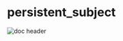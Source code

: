 persistent_subject
==================

![doc header](https://s3-us-west-2.amazonaws.com/mod-resources/mod-header.svg)
